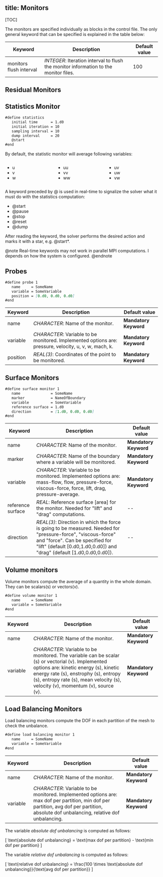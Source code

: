 title: Monitors
---

[TOC]

The monitors are specified individually as blocks in the control file.
The only general keyword that can be specified is explained in the table below:

| Keyword                 | Description                                                                                   | Default value |
|-------------------------|-----------------------------------------------------------------------------------------------|---------------|
| monitors flush interval | *INTEGER*: Iteration interval to flush the monitor information to the monitor files.          | 100           |


## Residual Monitors

## Statistics Monitor 

```markdown
#define statistics
   initial time      = 1.d0
   initial iteration = 10
   sampling interval = 10
   dump interval     = 20
   @start
#end
```

By default, the statistic monitor will average following variables:

<div class="multicol">
    <div style="float: left; width: 33.33%;">
        <ul>
            <li>u</li>
            <li>v</li>
            <li>w</li>
        </ul>
    </div>
    <div style="float: left; width: 33.33%;">
        <ul>
            <li>uu</li>
            <li>vv</li>
            <li>ww</li>
        </ul>
    </div>
    <div style="float: left; width: 33.33%;">
        <ul>
            <li>uv</li>
            <li>uw</li>
            <li>vw</li>
        </ul>
    </div>
    <div style="clear: both;"></div>
</div>



A keyword preceded by @ is used in real-time to signalize the solver what it must do with the statistics computation:

<div class="multicol">
    <ul>
        <li>@start</li>
        <li>@pause</li>
        <li>@stop</li>
        <li>@reset</li>
        <li>@dump</li>
    </ul>
</div>

After reading the keyword, the solver performs the desired action and marks it with a star, e.g. @start*.

@note 
Real-time keywords may not work in parallel MPI computations. I depends on how the system is configured.
@endnote

## Probes

```markdown
#define probe 1
   name     = SomeName
   variable = SomeVariable
   position = [0.d0, 0.d0, 0.d0]
#end
```

| Keyword   | Description                                                 | Default value       |
|-----------|-------------------------------------------------------------|---------------------|
| name      | *CHARACTER*: Name of the monitor.                           | **Mandatory Keyword** |
| variable  | *CHARACTER*: Variable to be monitored. Implemented options are: pressure, velocity, u, v, w, mach, k. | **Mandatory Keyword** |
| position  | *REAL(3)*: Coordinates of the point to be monitored.        | **Mandatory Keyword** |


## Surface Monitors

```markdown
#define surface monitor 1
   name              = SomeName
   marker            = NameOfBoundary
   variable          = SomeVariable
   reference surface = 1.d0
   direction         = [1.d0, 0.d0, 0.d0]
#end
```
| Keyword           | Description                                                                                      | Default value       |
|-------------------|--------------------------------------------------------------------------------------------------|---------------------|
| name              | *CHARACTER*: Name of the monitor.                                                                | **Mandatory Keyword** |
| marker            | *CHARACTER*: Name of the boundary where a variable will be monitored.                             | **Mandatory Keyword** |
| variable          | *CHARACTER*: Variable to be monitored. Implemented options are: mass-flow, flow, pressure-force, viscous-force, force, lift, drag, pressure-average. | **Mandatory Keyword** |
| reference surface | *REAL*: Reference surface [area] for the monitor. Needed for "lift" and "drag" computations.    | --                  |
| direction         | *REAL(3)*: Direction in which the force is going to be measured. Needed for "pressure-force", "viscous-force" and "force". Can be specified for "lift" (default [0.d0,1.d0,0.d0]) and "drag" (default [1.d0,0.d0,0.d0]). | --                  |

## Volume monitors

Volume monitors compute the average of a quantity in the whole domain. They can be scalars(s) or vectors(v).

```markdown
#define volume monitor 1
   name     = SomeName
   variable = SomeVariable
#end
```

| Keyword  | Description                                                                                                    | Default value       |
|----------|----------------------------------------------------------------------------------------------------------------|---------------------|
| name     | *CHARACTER*: Name of the monitor.                                                                              | **Mandatory Keyword** |
| variable | *CHARACTER*: Variable to be monitored. The variable can be scalar (s) or vectorial (v). Implemented options are: kinetic energy (s), kinetic energy rate (s), enstrophy (s), entropy (s), entropy rate (s), mean velocity (s), velocity (v), momentum (v), source (v). | **Mandatory Keyword** |


## Load Balancing Monitors

Load balancing monitors compute the DOF in each partition of the mesh to check the unbalance. 

```markdown
#define load balancing monitor 1
   name     = SomeName
   variable = SomeVariable
#end
```

| Keyword  | Description                                                                                                     | Default value       |
|----------|-----------------------------------------------------------------------------------------------------------------|---------------------|
| name     | *CHARACTER*: Name of the monitor.                                                                               | **Mandatory Keyword** |
| variable | *CHARACTER*: Variable to be monitored. Implemented options are: max dof per partition, min dof per partition, avg dof per partition, absolute dof unbalancing, relative dof unbalancing. | **Mandatory Keyword** |


The variable *absolute dof unbalancing* is computed as follows:

\[
\text{absolute dof unbalancing} = \text{max dof per partition} - \text{min dof per partition}
\]

The variable *relative dof unbalancing* is computed as follows:

\[
\text{relative dof unbalancing} = \frac{100 \times \text{absolute dof unbalancing}}{\text{avg dof per partition}}
\]


